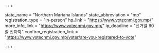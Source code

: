 +++

state_name = "Northern Mariana Islands"
state_abbreviation = "mp"
registration_type = "in-person"
hp_link = "https://www.votecnmi.gov.mp/"
more_info_link = "https://www.votecnmi.gov.mp/"
ip_deadline = "선거일 60일 전까지"
confirm_registration_link = "https://www.votecnmi.gov.mp/voter/are-you-registered-to-vote"

+++